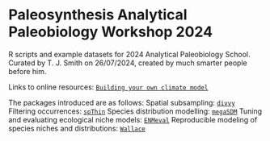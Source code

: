 # Paleosynthesis Analytical Paleobiology Workshop 2024

R scripts and example datasets for 2024 Analytical Paleobiology School. 
Curated by T. J. Smith on 26/07/2024, created by much smarter people before him.

Links to online resources:
[`Building your own climate model`](http://www.buildyourownearth.com/)

The packages introduced are as follows: 
Spatial subsampling: [`divvy`](https://cran.r-project.org/web/packages/divvy/index.html) 
Filtering occurrences: [`spThin`](https://cran.r-project.org/web/packages/spThin/index.html)
Species distribution modelling: [`megaSDM`](https://github.com/brshipley/megaSDM) 
Tuning and evaluating ecological niche models: [`ENMeval`](https://cran.r-project.org/web/packages/ENMeval/index.html) 
Reproducible modeling of species niches and distributions: [`Wallace`](https://wallaceecomod.github.io/) 
